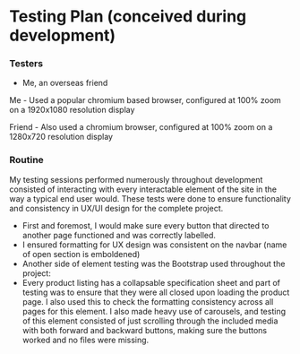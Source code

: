 # Testing Plan (conceived during development)
### Testers
- Me, an overseas friend

Me - Used a popular chromium based browser, configured at 100% zoom on a 1920x1080 resolution display

Friend - Also used a chromium browser, configured at 100% zoom on a 1280x720 resolution display
### Routine
 My testing sessions performed numerously throughout development consisted of interacting with every interactable element of the site in the way a typical end user would. These tests were done to ensure functionality and consistency in UX/UI design for the complete project.

- First and foremost, I would make sure every button that directed to another page functioned and was correctly labelled.
- I ensured formatting for UX design was consistent on the navbar (name of open section is emboldened)
- Another side of element testing was the Bootstrap used throughout the project:
- Every product listing has a collapsable specification sheet and part of testing was to ensure that they were all closed upon loading the product page. I also used this to check the formatting consistency across all pages for this element. I also made heavy use of carousels, and testing of this element consisted of just scrolling through the included media with both forward and backward buttons, making sure the buttons worked and no files were missing.